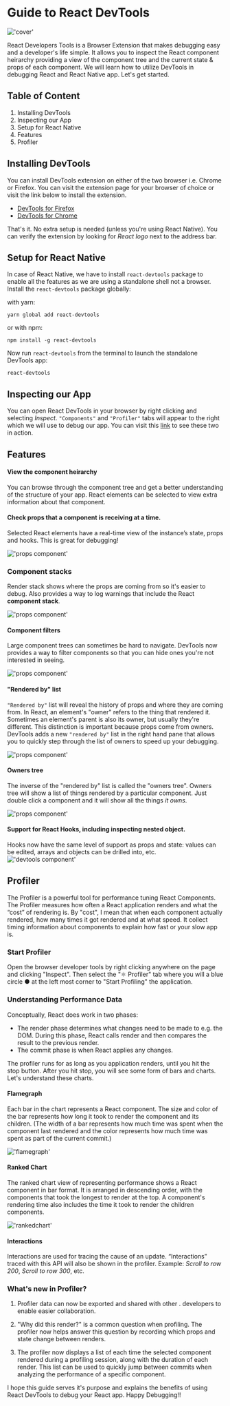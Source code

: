 # Guide to React DevTools
!['cover'](./rdtcover.jpg)  

React Developers Tools is a Browser Extension that makes debugging easy and a developer's life simple. It allows you to inspect the React component heirarchy providing a view of the component tree and the current state & props of each component.
We will learn how to utilize DevTools in debugging React and React Native app. Let's get started.

## Table of Content
1. Installing DevTools
2. Inspecting our App
3. Setup for React Native
4. Features
5. Profiler

## Installing DevTools
You can install DevTools extension on either of the two browser i.e. Chrome or Firefox. You can visit the extension page for your browser of choice or visit the link below to install the extension.
* [DevTools for Firefox](https://addons.mozilla.org/en-US/firefox/addon/react-devtools/)
* [DevTools for Chrome](https://chrome.google.com/webstore/detail/react-developer-tools/fmkadmapgofadopljbjfkapdkoienihi?hl=en)

That's it. No extra setup is needed (unless you're using React Native). You can verify the extension by looking for *React logo* next to the address bar.  

## Setup for React Native
In case of React Native, we have to install `react-devtools` package to enable all the features as we are using a standalone shell not a browser.  
Install the `react-devtools` package globally:

with yarn:
```shell
yarn global add react-devtools
```
or with npm:
```shell
npm install -g react-devtools
```
Now run `react-devtools` from the terminal to launch the standalone DevTools app:
```shell
react-devtools
```

## Inspecting our App
You can open React DevTools in your browser by right clicking and selecting *Inspect*. `"Components"` and `"Profiler"` tabs will appear to the right which we will use to debug our app.
You can visit this [link](https://react-devtools-tutorial.now.sh/element-selector-tool) to see these two in action.  

## Features
#### View the component heirarchy
You can browse through the component tree and get a better understanding of the structure of your app. React elements can be selected to view extra information about that component.

#### Check props that a component is receiving at a time.  
Selected React elements have a real-time view of the instance’s state, props and hooks. This is great for debugging!  

!['props component'](./comp-props.png)

### Component stacks
Render stack shows where the props are coming from so it's easier to debug. Also provides a way to log warnings that include the React **component stack**.  

!['props component'](./comp-stack.png)

#### Component filters
Large component trees can sometimes be hard to navigate. DevTools now provides a way to filter components so that you can hide ones you're not interested in seeing.  

!['props component'](./comp-filter.gif)

#### "Rendered by" list
`"Rendered by"` list will reveal the history of props and where they are coming from. In React, an element's "owner" refers to the thing that rendered it. Sometimes an element's parent is also its owner, but usually they're different. This distinction is important because props come from owners.  
DevTools adds a new `"rendered by"` list in the right hand pane that allows you to quickly step through the list of owners to speed up your debugging.  

!['props component'](./rendered-by.gif)  

#### Owners tree
The inverse of the "rendered by" list is called the "owners tree". Owners tree will show a list of things rendered by a particular component. Just double click a component and it will show all the things *it owns*.  

!['props component'](./owner-tree.gif)  

#### Support for React Hooks, including inspecting nested object.
Hooks now have the same level of support as props and state: values can be edited, arrays and objects can be drilled into, etc.
!['devtools component'](./devtools-v4-comp.png)

## Profiler
The Profiler is a powerful tool for performance tuning React Components. The Profiler measures how often a React application renders and what the “cost” of rendering is. By "cost", I mean that when each component actually rendered, how many times it got rendered and at what speed. It collect timing information about components to explain how fast or your slow app is.

### Start Profiler
Open the browser developer tools by right clicking anywhere on the page and clicking "Inspect". Then select the "⚛ Profiler" tab where you will a blue circle ● at the left most corner to "Start Profiling" the application.

### Understanding Performance Data
Conceptually, React does work in two phases:
* The render phase determines what changes need to be made to e.g. the DOM. During this phase, React calls render and then compares the result to the previous render.
* The commit phase is when React applies any changes.  

The profiler runs for as long as you application renders, until you hit the stop button. After you hit stop, you will see some form of bars and charts. Let's understand these charts.

#### Flamegraph
Each bar in the chart represents a React component. The size and color of the bar represents how long it took to render the component and its children. (The width of a bar represents how much time was spent when the component last rendered and the color represents how much time was spent as part of the current commit.)    

!['flamegraph'](./flamegraph.png)

#### Ranked Chart
The ranked chart view of representing performance shows a React component in bar format. It is arranged in descending order, with the components that took the longest to render at the top. A component's rendering time also includes the time it took to render the children components. 

!['rankedchart'](./rankedchart.png)

#### Interactions
Interactions are used for tracing the cause of an update. “Interactions” traced with this API will also be shown in the profiler. Example: *Scroll to row 200*, *Scroll to row 300*, etc.

### What's new in Profiler?
1. Profiler data can now be exported and shared with other . developers to enable easier collaboration.

2. "Why did this render?" is a common question when profiling. The profiler now helps answer this question by recording which props and state change between renders.

3. The profiler now displays a list of each time the selected component rendered during a profiling session, along with the duration of each render. This list can be used to quickly jump between commits when analyzing the performance of a specific component.

I hope this guide serves it's purpose and explains the benefits of using React DevTools to debug your React app. Happy Debugging!!